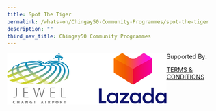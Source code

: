 ```yaml
---
title: Spot The Tiger
permalink: /whats-on/Chingay50-Community-Programmes/spot-the-tiger
description: ""
third_nav_title: Chingay50 Community Programmes
---
```

Supported By:
<img src="/images/whats-on/supported-by.png" alt="sported by" style="width:373px; height:121px;float:left;"/>

[TERMS & CONDITIONS](/files/whats-on/spot-the-tiger-terms-and-conditions.pdf)